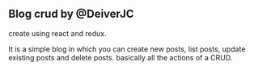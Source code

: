 ## Blog crud by @DeiverJC

create using react and redux.

It is a simple blog in which you can create new posts, list posts, update existing posts and delete posts. basically all the actions of a CRUD.